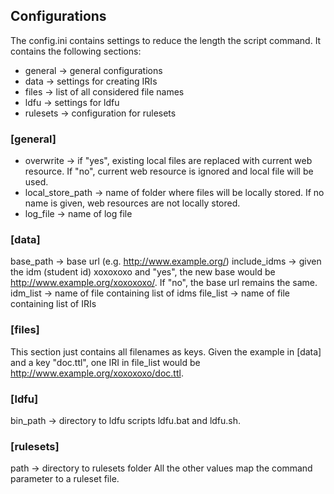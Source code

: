 ## Configurations
The config.ini contains settings to reduce the length the script command. It contains the following sections:
* general   -> general configurations
* data      -> settings for creating IRIs
* files     -> list of all considered file names
* ldfu      -> settings for ldfu
* rulesets  -> configuration for rulesets

### [general]
* overwrite         -> if "yes", existing local files are replaced with current web resource. If "no", current web resource is ignored and local file will be used.
* local_store_path  -> name of folder where files will be locally stored. If no name is given, web resources are not locally stored.
* log_file          -> name of log file
  
### [data]
base_path           -> base url (e.g. http://www.example.org/)
include_idms        -> given the idm (student id) xoxoxoxo and "yes", the new base would be http://www.example.org/xoxoxoxo/. If "no", the base url remains the same.
idm_list            -> name of file containing list of idms
file_list           -> name of file containing list of IRIs

### [files]
This section just contains all filenames as keys. Given the example in [data] and a key "doc.ttl", one IRI in file_list would be http://www.example.org/xoxoxoxo/doc.ttl.

### [ldfu]
bin_path -> directory to ldfu scripts ldfu.bat and ldfu.sh.

### [rulesets]
path -> directory to rulesets folder
All the other values map the command parameter to a ruleset file.